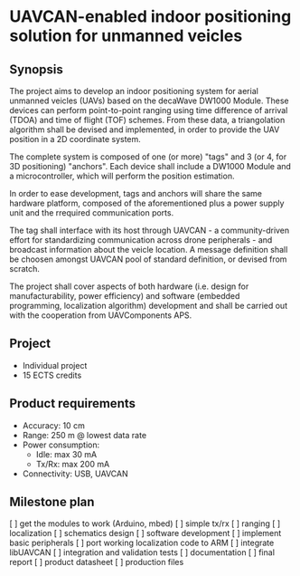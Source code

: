 # UAVCAN-enabled indoor positioning solution for unmanned veicles


## Synopsis
The project aims to develop an indoor positioning system for aerial unmanned veicles (UAVs) based on the decaWave DW1000 Module.
These devices can perform point-to-point ranging using time difference of arrival (TDOA) and time of flight (TOF) schemes.
From these data, a triangolation algorithm shall be devised and implemented, in order to provide the UAV position in a 2D coordinate system.

The complete system is composed of one (or more) "tags" and 3 (or 4, for 3D positioning) "anchors". 
Each device shall include a DW1000 Module and a microcontroller, which will perform the position estimation.

In order to ease development, tags and anchors will share the same hardware platform, composed of the aforementioned plus a power supply unit and the rrequired communication ports.

The tag shall interface with its host through UAVCAN - a community-driven effort for standardizing communication across drone peripherals - and broadcast information about the veicle location. 
A message definition shall be choosen amongst UAVCAN pool of standard definition, or devised from scratch.

The project shall cover aspects of both hardware (i.e. design for manufacturability, power efficiency) and software (embedded programming, localization algorithm) development and shall be carried out with the cooperation from UAVComponents APS.


## Project
 - Individual project
 - 15 ECTS credits


## Product requirements
 - Accuracy: 10 cm
 - Range: 250 m @ lowest data rate
 - Power consumption: 
   - Idle: max 30 mA 
   - Tx/Rx: max 200 mA 
 - Connectivity: USB, UAVCAN


## Milestone plan
 [ ] get the modules to work (Arduino, mbed)
   [ ] simple tx/rx
   [ ] ranging
   [ ] localization
 [ ] schematics design
 [ ] software development
   [ ] implement basic peripherals
   [ ] port working localization code to ARM
   [ ] integrate libUAVCAN 
 [ ] integration and validation tests
 [ ] documentation 
   [ ] final report
   [ ] product datasheet
   [ ] production files

